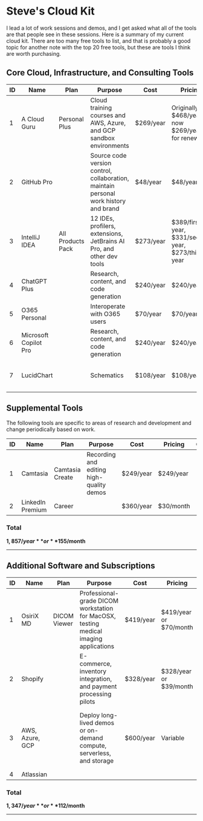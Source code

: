 # Steve's Cloud Kit

I lead a lot of work sessions and demos, and I get asked what all of the tools are that people see in these sessions. Here is a summary of my current cloud kit. There are too many free tools to list, and that is probably a good topic for another note with the top 20 free tools, but these are tools I think are worth purchasing.

## Core Cloud, Infrastructure, and Consulting Tools

| ID | Name            | Plan             | Purpose                                                          | Cost         | Pricing                     | Comments                                                                                   |
|----|-----------------|------------------|------------------------------------------------------------------|--------------|-----------------------------|-------------------------------------------------------------------------------------------|
| 1  | A Cloud Guru    | Personal Plus    | Cloud training courses and AWS, Azure, and GCP sandbox environments | $269/year   | Originally $468/year, now $269/year for renewals |                                                                                           |
| 2  | GitHub Pro      |                  | Source code version control, collaboration, maintain personal work history and brand | $48/year    | $48/year                   | Additional fee for GitHub Copilot, often covered by affiliated organizations or employers |
| 3  | IntelliJ IDEA   | All Products Pack | 12 IDEs, profilers, extensions, JetBrains AI Pro, and other dev tools | $273/year   | $389/first year, $331/second year, $273/third year | Many use Microsoft Visual Studio (VS) Code as it is free and open source                  |
| 4  | ChatGPT Plus    |                  | Research, content, and code generation                           | $240/year   | $240/year                  | Often covered by employers or projects                                                   |
| 5  | O365 Personal   |                  | Interoperate with O365 users                                     | $70/year    | $70/year                   |                                                                                           |
| 6  | Microsoft Copilot Pro |            | Research, content, and code generation                           | $240/year   | $240/year                  | Often covered by employers or projects                                                   |
| 7  | LucidChart      |                  | Schematics                                                      | $108/year   | $108/year                  |  Often covered by employers or projects                                                                                         |

## Supplemental Tools

The following tools are specific to areas of research and development and change periodically based on work.

| ID | Name              | Plan          | Purpose                                                      | Cost          | Pricing         | Comments |
|----|-------------------|---------------|--------------------------------------------------------------|---------------|-----------------|----------|
| 1  | Camtasia          | Camtasia Create | Recording and editing high-quality demos                    | $249/year     | $249/year       |          |
| 2  | LinkedIn Premium  | Career        |                                                              | $360/year     | $30/month       |          |

### Total
**$1,857/year** or **$155/month**

---

## Additional Software and Subscriptions

| ID | Name             | Plan       | Purpose                                                              | Cost          | Pricing                | Comments                                                                                     |
|----|------------------|------------|----------------------------------------------------------------------|---------------|------------------------|---------------------------------------------------------------------------------------------|
| 1  | OsiriX MD        | DICOM Viewer | Professional-grade DICOM workstation for MacOSX, testing medical imaging applications | $419/year     | $419/year or $70/month |                                                                                             |
| 2  | Shopify          |            | E-commerce, inventory integration, and payment processing pilots      | $328/year     | $328/year or $39/month |                                                                                             |
| 3  | AWS, Azure, GCP  |            | Deploy long-lived demos or on-demand compute, serverless, and storage | $600/year     | Variable               | Sandbox use covered by A Cloud Guru, but long-lived demos require additional subscriptions |
| 4  | Atlassian        |            |                                                                      |               |                        |                                                                                             |

### Total
**$1,347/year** or **$112/month**

---